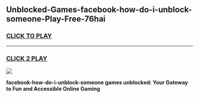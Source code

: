 
## Unblocked-Games-facebook-how-do-i-unblock-someone-Play-Free-76hai
<h3>
<a href="https://premium76.site?title=facebook-how-do-i-unblock-someone&ref=20M">CLICK TO PLAY</a></h3>
<hr>

<h3>
<a href="https://premium76.site?title=facebook-how-do-i-unblock-someone&ref=20M">CLICK 2 PLAY</a>
  
</h3>

<a href="https://premium76.site?title=facebook-how-do-i-unblock-someone&ref=19M"><img src="https://clearcache.store/games.png"></a>


**facebook-how-do-i-unblock-someone games unblocked: Your Gateway to Fun and Accessible Online Gaming**
